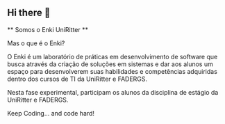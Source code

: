 ## Hi there 👋



** Somos o Enki UniRitter **

Mas o que é o Enki? 

O Enki é um laboratório de práticas em desenvolvimento de software que busca através da criação de soluções em sistemas e dar aos alunos um espaço para desenvolverem 
suas habilidades e competências adquiridas dentro dos cursos de TI da UniRitter e FADERGS.


Nesta fase experimental, participam os alunos da disciplina de estágio da UniRitter e FADERGS.


Keep Coding... and code hard!

<!--
🧙 Remember, you can do mighty things with the power of [Markdown](https://docs.github.com/github/writing-on-github/getting-started-with-writing-and-formatting-on-github/basic-writing-and-formatting-syntax)
-->
